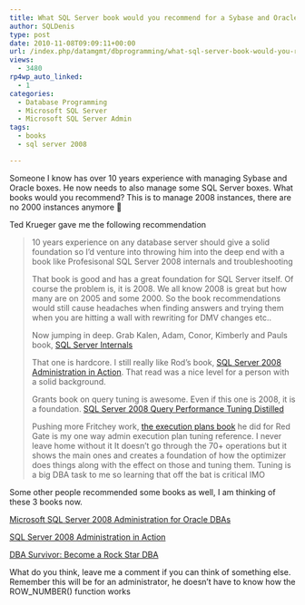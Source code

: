 ```yaml
---
title: What SQL Server book would you recommend for a Sybase and Oracle admin?
author: SQLDenis
type: post
date: 2010-11-08T09:09:11+00:00
url: /index.php/datamgmt/dbprogramming/what-sql-server-book-would-you-recommend/
views:
  - 3480
rp4wp_auto_linked:
  - 1
categories:
  - Database Programming
  - Microsoft SQL Server
  - Microsoft SQL Server Admin
tags:
  - books
  - sql server 2008

---
```

Someone I know has over 10 years experience with managing Sybase and Oracle boxes. He now needs to also manage some SQL Server boxes. What books would you recommend? This is to manage 2008 instances, there are no 2000 instances anymore 🙂

Ted Krueger gave me the following recommendation

> 10 years experience on any database server should give a solid foundation so I&#8217;d venture into throwing him into the deep end with a book like Profesisonal SQL Server 2008 internals and troubleshooting 
> 
> That book is good and has a great foundation for SQL Server itself. Of course the problem is, it is 2008. We all know 2008 is great but how many are on 2005 and some 2000. So the book recommendations would still cause headaches when finding answers and trying them when you are hitting a wall with rewriting for DMV changes etc.. 
> 
> Now jumping in deep. Grab Kalen, Adam, Conor, Kimberly and Pauls book, [SQL Server Internals][1]
> 
> That one is hardcore. I still really like Rod&#8217;s book, [SQL Server 2008 Administration in Action][2]. That read was a nice level for a person with a solid background. 
> 
> Grants book on query tuning is awesome. Even if this one is 2008, it is a foundation. [SQL Server 2008 Query Performance Tuning Distilled][3]
> 
> Pushing more Fritchey work, [the execution plans book][4] he did for Red Gate is my one way admin execution plan tuning reference. I never leave home without it It doesn&#8217;t go through the 70+ operations but it shows the main ones and creates a foundation of how the optimizer does things along with the effect on those and tuning them. Tuning is a big DBA task to me so learning that off the bat is critical IMO 

Some other people recommended some books as well, I am thinking of these 3 books now.

[Microsoft SQL Server 2008 Administration for Oracle DBAs][5]
  
[SQL Server 2008 Administration in Action][2]
  
[DBA Survivor: Become a Rock Star DBA][6]

What do you think, leave me a comment if you can think of something else. Remember this will be for an administrator, he doesn&#8217;t have to know how the ROW_NUMBER() function works

 [1]: http://www.amazon.com/gp/product/0735626243?ie=UTF8&tag=sql08-20&linkCode=as2&camp=1789&creative=390957&creativeASIN=0735626243
 [2]: http://www.amazon.com/gp/product/193398872X?ie=UTF8&tag=sql08-20&linkCode=as2&camp=1789&creative=390957&creativeASIN=193398872X
 [3]: http://www.amazon.com/gp/product/1430219025?ie=UTF8&tag=sql08-20&linkCode=as2&camp=1789&creative=390957&creativeASIN=1430219025
 [4]: http://www.amazon.com/gp/product/1906434026?ie=UTF8&tag=sql08-20&linkCode=as2&camp=1789&creative=390957&creativeASIN=1906434026
 [5]: http://www.amazon.com/gp/product/0071700641?ie=UTF8&tag=sql08-20&linkCode=as2&camp=1789&creative=390957&creativeASIN=0071700641
 [6]: http://www.amazon.com/gp/product/1430227877?ie=UTF8&tag=sql08-20&linkCode=as2&camp=1789&creative=390957&creativeASIN=1430227877